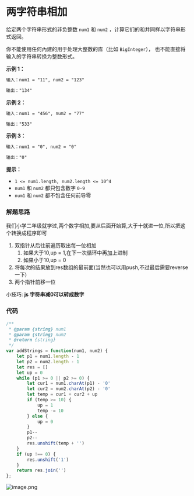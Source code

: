 # 两字符串相加

给定两个字符串形式的非负整数 `num1` 和 `num2` ，计算它们的和并同样以字符串形式返回。

你不能使用任何內建的用于处理大整数的库（比如 `BigInteger`）， 也不能直接将输入的字符串转换为整数形式。

**示例 1：**

```txt
输入：num1 = "11", num2 = "123"

输出："134"
```

**示例 2：**

```txt
输入：num1 = "456", num2 = "77"

输出："533"
```

**示例 3：**

```txt
输入：num1 = "0", num2 = "0"

输出："0"
```

**提示：**

* `1 <= num1.length, num2.length <= 10^4`
* `num1` 和 `num2` 都只包含数字 `0-9`
* `num1` 和 `num2` 都不包含任何前导零


### 解题思路
我们小学二年级就学过,两个数字相加,要从后面开始算,大于十就进一位,所以把这个转换成程序即可

1. 双指针从后往前遍历取出每一位相加
	1. 如果大于10,up = 1,在下一次循环中再加上进制
	2. 如果小于10,up = 0
2. 将每次的结果放到res数组的最前面(当然也可以用push,不过最后需要reverse一下)
3. 两个指针前移一位

小技巧: **js 字符串减0可以转成数字**

### 代码

```javascript
/**
 * @param {string} num1
 * @param {string} num2
 * @return {string}
 */
var addStrings = function(num1, num2) {
    let p1 = num1.length - 1
	let p2 = num2.length - 1 
	let res = []
	let up = 0
	while (p1 >= 0 || p2 >= 0) {
		let cur1 = num1.charAt(p1) - '0'
		let cur2 = num2.charAt(p2) - '0'
		let temp = cur1 + cur2 + up
		if (temp >= 10) {
			up = 1
			temp -= 10
		} else {
			up = 0
		}
		p1--
		p2--
		res.unshift(temp + '')
	}
    if (up !== 0) {
		res.unshift('1')
	}
    return res.join('')
};
```
![image.png](https://pic.leetcode-cn.com/1651132926-BEWDhc-image.png)
